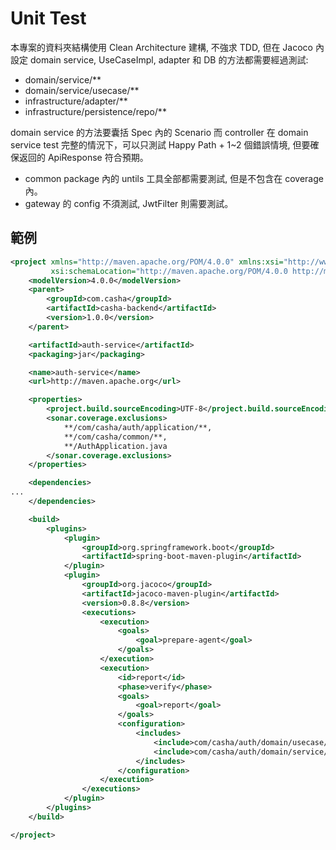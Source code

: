 # Unit Test

本專案的資料夾結構使用 Clean Architecture 建構, 不強求 TDD, 但在 Jacoco 內設定 domain service, UseCaseImpl, adapter 和 DB 的方法都需要經過測試:

* domain/service/**
* domain/service/usecase/** 
* infrastructure/adapter/**
* infrastructure/persistence/repo/**

domain service 的方法要囊括 Spec 內的 Scenario
而 controller 在 domain service test 完整的情況下，可以只測試 Happy Path + 1~2 個錯誤情境, 但要確保返回的 ApiResponse 符合預期。

* common package 內的 untils 工具全部都需要測試, 但是不包含在 coverage 內。
* gateway 的 config 不須測試, JwtFilter 則需要測試。

## 範例

```xml
<project xmlns="http://maven.apache.org/POM/4.0.0" xmlns:xsi="http://www.w3.org/2001/XMLSchema-instance"
         xsi:schemaLocation="http://maven.apache.org/POM/4.0.0 http://maven.apache.org/xsd/maven-4.0.0.xsd">
    <modelVersion>4.0.0</modelVersion>
    <parent>
        <groupId>com.casha</groupId>
        <artifactId>casha-backend</artifactId>
        <version>1.0.0</version>
    </parent>

    <artifactId>auth-service</artifactId>
    <packaging>jar</packaging>

    <name>auth-service</name>
    <url>http://maven.apache.org</url>

    <properties>
        <project.build.sourceEncoding>UTF-8</project.build.sourceEncoding>
        <sonar.coverage.exclusions>
            **/com/casha/auth/application/**,
            **/com/casha/common/**,
            **/AuthApplication.java
        </sonar.coverage.exclusions>
    </properties>

    <dependencies>
...
    </dependencies>

    <build>
        <plugins>
            <plugin>
                <groupId>org.springframework.boot</groupId>
                <artifactId>spring-boot-maven-plugin</artifactId>
            </plugin>
            <plugin>
                <groupId>org.jacoco</groupId>
                <artifactId>jacoco-maven-plugin</artifactId>
                <version>0.8.8</version>
                <executions>
                    <execution>
                        <goals>
                            <goal>prepare-agent</goal>
                        </goals>
                    </execution>
                    <execution>
                        <id>report</id>
                        <phase>verify</phase>
                        <goals>
                            <goal>report</goal>
                        </goals>
                        <configuration>
                            <includes>
                                <include>com/casha/auth/domain/usecase/**</include>
                                <include>com/casha/auth/domain/service/**</include>
                            </includes>
                        </configuration>
                    </execution>
                </executions>
            </plugin>
        </plugins>
    </build>

</project>
```
